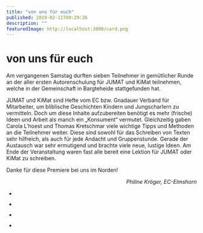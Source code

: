 ```yaml
---
title: "von uns für euch"
published: 2019-02-11T09:29:26
description: ""
featuredImage: http://localhost:3000/card.png
---
```


# von uns für euch


<p>Am vergangenen Samstag durften sieben Teilnehmer in gemütlicher Runde an der aller ersten Autorenschulung für JUMAT und KiMat teilnehmen, welche in der Gemeinschaft in Bargteheide stattgefunden hat. </p>



<p>JUMAT und KiMat sind Hefte vom EC bzw. Gnadauer Verband für Mitarbeiter, um bliblische Geschichten Kindern und Jungscharlern zu vermitteln. Doch um diese Inhalte aufzubereiten benötigt es mehr (frische) Ideen und Arbeit als manch ein &#8222;Konsument&#8220; vermutet. Gleichzeitig gaben Carola L&#8217;hoest und Thomas Kretschmar viele wichtige Tipps und Methoden an die Teilnehmer weiter. Diese sind sowohl für das Schreiben von Texten sehr hilfreich, als auch für jede Andacht und Gruppenstunde. Gerade der Austausch war sehr ermutigend und brachte viele neue, lustige Ideen. Am Ende der Veranstaltung waren fast alle bereit eine Lektion für JUMAT oder KiMat zu schreiben. </p>



<p>Danke für diese Premiere bei uns im Norden!</p>



<p style="text-align:right"><em>Philine Kröger, EC-Elmshorn</em></p>



<ul data-carousel-extra='{"blog_id":1,"permalink":"https:\/\/www.ec-nordbund.de\/von-uns-fuer-euch\/"}' class="wp-block-gallery columns-3 is-cropped"><li class="blocks-gallery-item"><figure><img data-attachment-id="2162" data-permalink="https://www.ec-nordbund.de/von-uns-fuer-euch/quer-5-2/" data-orig-file="https://www.ec-nordbund.de/wp-content/uploads/quer-5-1.jpg" data-orig-size="2361,1610" data-comments-opened="1" data-image-meta="{&quot;aperture&quot;:&quot;0&quot;,&quot;credit&quot;:&quot;&quot;,&quot;camera&quot;:&quot;&quot;,&quot;caption&quot;:&quot;&quot;,&quot;created_timestamp&quot;:&quot;0&quot;,&quot;copyright&quot;:&quot;&quot;,&quot;focal_length&quot;:&quot;0&quot;,&quot;iso&quot;:&quot;0&quot;,&quot;shutter_speed&quot;:&quot;0&quot;,&quot;title&quot;:&quot;&quot;,&quot;orientation&quot;:&quot;0&quot;}" data-image-title="quer 5" data-image-description="" data-medium-file="https://www.ec-nordbund.de/wp-content/uploads/quer-5-1-640x436.jpg" data-large-file="https://www.ec-nordbund.de/wp-content/uploads/quer-5-1-1200x818.jpg" src="https://www.ec-nordbund.de/wp-content/uploads/quer-5-1-1200x818.jpg" alt="" data-id="2162" data-link="https://www.ec-nordbund.de/von-uns-fuer-euch/quer-5-2/" class="wp-image-2162" srcset="https://www.ec-nordbund.de/wp-content/uploads/quer-5-1-1200x818.jpg 1200w, https://www.ec-nordbund.de/wp-content/uploads/quer-5-1-640x436.jpg 640w, https://www.ec-nordbund.de/wp-content/uploads/quer-5-1-768x524.jpg 768w" sizes="(max-width: 1200px) 100vw, 1200px" /></figure></li><li class="blocks-gallery-item"><figure><img data-attachment-id="2153" data-permalink="https://www.ec-nordbund.de/quer-1/" data-orig-file="https://www.ec-nordbund.de/wp-content/uploads/quer-1.jpg" data-orig-size="2361,1610" data-comments-opened="1" data-image-meta="{&quot;aperture&quot;:&quot;0&quot;,&quot;credit&quot;:&quot;&quot;,&quot;camera&quot;:&quot;&quot;,&quot;caption&quot;:&quot;&quot;,&quot;created_timestamp&quot;:&quot;0&quot;,&quot;copyright&quot;:&quot;&quot;,&quot;focal_length&quot;:&quot;0&quot;,&quot;iso&quot;:&quot;0&quot;,&quot;shutter_speed&quot;:&quot;0&quot;,&quot;title&quot;:&quot;&quot;,&quot;orientation&quot;:&quot;0&quot;}" data-image-title="quer 1" data-image-description="" data-medium-file="https://www.ec-nordbund.de/wp-content/uploads/quer-1-640x436.jpg" data-large-file="https://www.ec-nordbund.de/wp-content/uploads/quer-1-1200x818.jpg" src="https://www.ec-nordbund.de/wp-content/uploads/quer-1-1200x818.jpg" alt="" data-id="2153" data-link="https://www.ec-nordbund.de/quer-1/" class="wp-image-2153" srcset="https://www.ec-nordbund.de/wp-content/uploads/quer-1-1200x818.jpg 1200w, https://www.ec-nordbund.de/wp-content/uploads/quer-1-640x436.jpg 640w, https://www.ec-nordbund.de/wp-content/uploads/quer-1-768x524.jpg 768w" sizes="(max-width: 1200px) 100vw, 1200px" /></figure></li><li class="blocks-gallery-item"><figure><img data-attachment-id="2155" data-permalink="https://www.ec-nordbund.de/quer-3/" data-orig-file="https://www.ec-nordbund.de/wp-content/uploads/quer-3.jpg" data-orig-size="2361,1610" data-comments-opened="1" data-image-meta="{&quot;aperture&quot;:&quot;0&quot;,&quot;credit&quot;:&quot;&quot;,&quot;camera&quot;:&quot;&quot;,&quot;caption&quot;:&quot;&quot;,&quot;created_timestamp&quot;:&quot;0&quot;,&quot;copyright&quot;:&quot;&quot;,&quot;focal_length&quot;:&quot;0&quot;,&quot;iso&quot;:&quot;0&quot;,&quot;shutter_speed&quot;:&quot;0&quot;,&quot;title&quot;:&quot;&quot;,&quot;orientation&quot;:&quot;0&quot;}" data-image-title="quer 3" data-image-description="" data-medium-file="https://www.ec-nordbund.de/wp-content/uploads/quer-3-640x436.jpg" data-large-file="https://www.ec-nordbund.de/wp-content/uploads/quer-3-1200x818.jpg" src="https://www.ec-nordbund.de/wp-content/uploads/quer-3-1200x818.jpg" alt="" data-id="2155" data-link="https://www.ec-nordbund.de/quer-3/" class="wp-image-2155" srcset="https://www.ec-nordbund.de/wp-content/uploads/quer-3-1200x818.jpg 1200w, https://www.ec-nordbund.de/wp-content/uploads/quer-3-640x436.jpg 640w, https://www.ec-nordbund.de/wp-content/uploads/quer-3-768x524.jpg 768w" sizes="(max-width: 1200px) 100vw, 1200px" /></figure></li><li class="blocks-gallery-item"><figure><img data-attachment-id="2152" data-permalink="https://www.ec-nordbund.de/hoch-1/" data-orig-file="https://www.ec-nordbund.de/wp-content/uploads/hoch-1.jpg" data-orig-size="1610,2361" data-comments-opened="1" data-image-meta="{&quot;aperture&quot;:&quot;0&quot;,&quot;credit&quot;:&quot;&quot;,&quot;camera&quot;:&quot;&quot;,&quot;caption&quot;:&quot;&quot;,&quot;created_timestamp&quot;:&quot;0&quot;,&quot;copyright&quot;:&quot;&quot;,&quot;focal_length&quot;:&quot;0&quot;,&quot;iso&quot;:&quot;0&quot;,&quot;shutter_speed&quot;:&quot;0&quot;,&quot;title&quot;:&quot;&quot;,&quot;orientation&quot;:&quot;0&quot;}" data-image-title="hoch 1" data-image-description="" data-medium-file="https://www.ec-nordbund.de/wp-content/uploads/hoch-1-327x480.jpg" data-large-file="https://www.ec-nordbund.de/wp-content/uploads/hoch-1-698x1024.jpg" src="https://www.ec-nordbund.de/wp-content/uploads/hoch-1-698x1024.jpg" alt="" data-id="2152" data-link="https://www.ec-nordbund.de/hoch-1/" class="wp-image-2152" srcset="https://www.ec-nordbund.de/wp-content/uploads/hoch-1-698x1024.jpg 698w, https://www.ec-nordbund.de/wp-content/uploads/hoch-1-327x480.jpg 327w, https://www.ec-nordbund.de/wp-content/uploads/hoch-1-768x1126.jpg 768w, https://www.ec-nordbund.de/wp-content/uploads/hoch-1.jpg 1610w" sizes="(max-width: 698px) 100vw, 698px" /></figure></li></ul>
